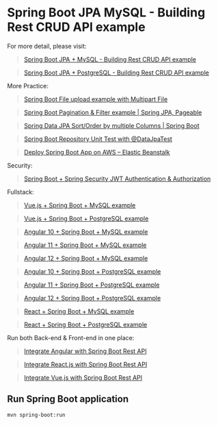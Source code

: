 # Spring Boot JPA MySQL - Building Rest CRUD API example

For more detail, please visit:
> [Spring Boot JPA + MySQL - Building Rest CRUD API example](https://www.bezkoder.com/spring-boot-jpa-crud-rest-api/)

> [Spring Boot JPA + PostgreSQL - Building Rest CRUD API example](https://www.bezkoder.com/spring-boot-postgresql-example/)

More Practice:
> [Spring Boot File upload example with Multipart File](https://www.bezkoder.com/spring-boot-file-upload/)

> [Spring Boot Pagination & Filter example | Spring JPA, Pageable](https://www.bezkoder.com/spring-boot-pagination-filter-jpa-pageable/)

> [Spring Data JPA Sort/Order by multiple Columns | Spring Boot](https://www.bezkoder.com/spring-data-sort-multiple-columns/)

> [Spring Boot Repository Unit Test with @DataJpaTest](https://www.bezkoder.com/spring-boot-unit-test-jpa-repo-datajpatest/)

> [Deploy Spring Boot App on AWS – Elastic Beanstalk](https://www.bezkoder.com/deploy-spring-boot-aws-eb/)

Security:
> [Spring Boot + Spring Security JWT Authentication & Authorization](https://www.bezkoder.com/spring-boot-jwt-authentication/)

Fullstack:
> [Vue.js + Spring Boot + MySQL example](https://bezkoder.com/spring-boot-vue-js-mysql/)

> [Vue.js + Spring Boot + PostgreSQL example](https://bezkoder.com/spring-boot-vue-js-postgresql/)

> [Angular 10 + Spring Boot + MySQL example](https://www.bezkoder.com/angular-10-spring-boot-crud/)

> [Angular 11 + Spring Boot + MySQL example](https://www.bezkoder.com/angular-11-spring-boot-crud/)

> [Angular 12 + Spring Boot + MySQL example](https://bezkoder.com/angular-12-spring-boot-mysql/)

> [Angular 10 + Spring Boot + PostgreSQL example](https://www.bezkoder.com/angular-10-spring-boot-postgresql/)

> [Angular 11 + Spring Boot + PostgreSQL example](https://www.bezkoder.com/angular-11-spring-boot-postgresql/)

> [Angular 12 + Spring Boot + PostgreSQL example](https://bezkoder.com/angular-12-spring-boot-postgresql/)

> [React + Spring Boot + MySQL example](https://www.bezkoder.com/react-spring-boot-crud/)

> [React + Spring Boot + PostgreSQL example](https://www.bezkoder.com/spring-boot-react-postgresql/)

Run both Back-end & Front-end in one place:
> [Integrate Angular with Spring Boot Rest API](https://www.bezkoder.com/integrate-angular-spring-boot/)

> [Integrate React.js with Spring Boot Rest API](https://www.bezkoder.com/integrate-reactjs-spring-boot/)

> [Integrate Vue.js with Spring Boot Rest API](https://www.bezkoder.com/integrate-vue-spring-boot/)

## Run Spring Boot application
```
mvn spring-boot:run
```

